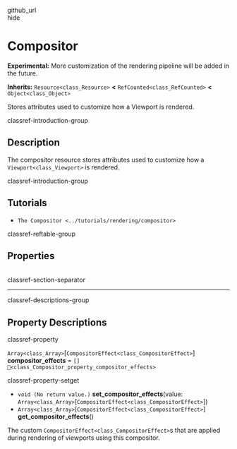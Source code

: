 github\_url  
hide

# Compositor

**Experimental:** More customization of the rendering pipeline will be
added in the future.

**Inherits:** `Resource<class_Resource>` **&lt;**
`RefCounted<class_RefCounted>` **&lt;** `Object<class_Object>`

Stores attributes used to customize how a Viewport is rendered.

classref-introduction-group

## Description

The compositor resource stores attributes used to customize how a
`Viewport<class_Viewport>` is rendered.

classref-introduction-group

## Tutorials

-   `The Compositor <../tutorials/rendering/compositor>`

classref-reftable-group

## Properties

<table>
<tbody>
<tr>
</tr>
</tbody>
</table>

classref-section-separator

------------------------------------------------------------------------

classref-descriptions-group

## Property Descriptions

classref-property

`Array<class_Array>`\[`CompositorEffect<class_CompositorEffect>`\]
**compositor\_effects** = `[]`
`🔗<class_Compositor_property_compositor_effects>`

classref-property-setget

-   `void (No return value.)` **set\_compositor\_effects**(value:
    `Array<class_Array>`\[`CompositorEffect<class_CompositorEffect>`\])
-   `Array<class_Array>`\[`CompositorEffect<class_CompositorEffect>`\]
    **get\_compositor\_effects**()

The custom `CompositorEffect<class_CompositorEffect>`s that are applied
during rendering of viewports using this compositor.
